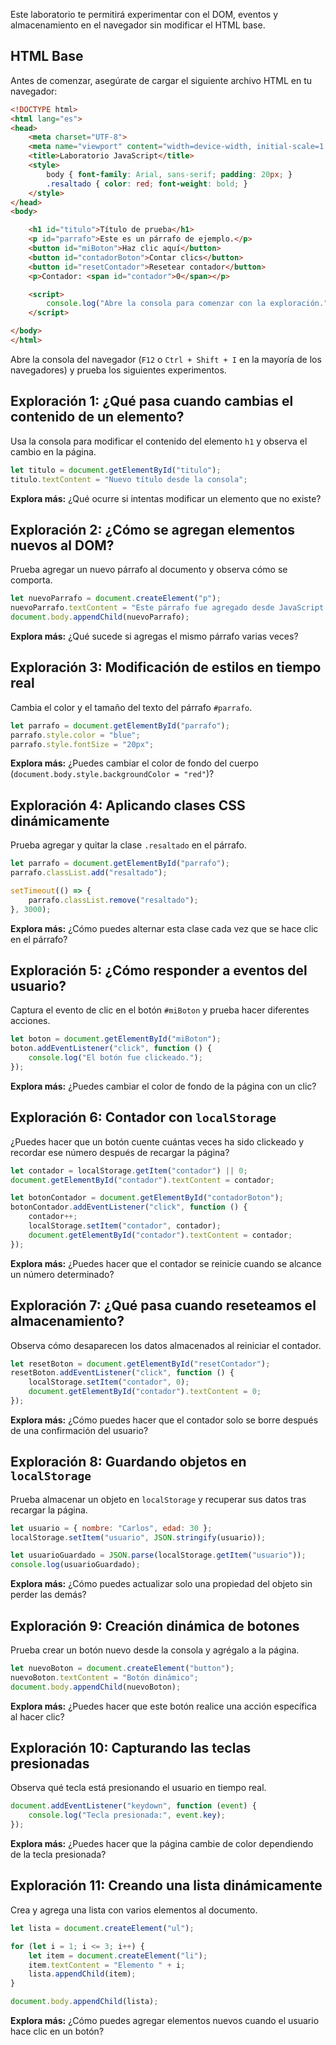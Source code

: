 Este laboratorio te permitirá experimentar con el DOM, eventos y almacenamiento en el navegador sin modificar el HTML base. 
## **HTML Base**  
Antes de comenzar, asegúrate de cargar el siguiente archivo HTML en tu navegador:  

```html
<!DOCTYPE html>
<html lang="es">
<head>
    <meta charset="UTF-8">
    <meta name="viewport" content="width=device-width, initial-scale=1.0">
    <title>Laboratorio JavaScript</title>
    <style>
        body { font-family: Arial, sans-serif; padding: 20px; }
        .resaltado { color: red; font-weight: bold; }
    </style>
</head>
<body>

    <h1 id="titulo">Título de prueba</h1>
    <p id="parrafo">Este es un párrafo de ejemplo.</p>
    <button id="miBoton">Haz clic aquí</button>
    <button id="contadorBoton">Contar clics</button>
    <button id="resetContador">Resetear contador</button>
    <p>Contador: <span id="contador">0</span></p>

    <script>
        console.log("Abre la consola para comenzar con la exploración.");
    </script>

</body>
</html>
```

Abre la consola del navegador (`F12` o `Ctrl + Shift + I` en la mayoría de los navegadores) y prueba los siguientes experimentos.  

## **Exploración 1: ¿Qué pasa cuando cambias el contenido de un elemento?**  
Usa la consola para modificar el contenido del elemento `h1` y observa el cambio en la página.  

```js
let titulo = document.getElementById("titulo");
titulo.textContent = "Nuevo título desde la consola";
```

 **Explora más:** ¿Qué ocurre si intentas modificar un elemento que no existe?

## **Exploración 2: ¿Cómo se agregan elementos nuevos al DOM?**  
Prueba agregar un nuevo párrafo al documento y observa cómo se comporta.

```js
let nuevoParrafo = document.createElement("p");
nuevoParrafo.textContent = "Este párrafo fue agregado desde JavaScript.";
document.body.appendChild(nuevoParrafo);
```

 **Explora más:** ¿Qué sucede si agregas el mismo párrafo varias veces?

## **Exploración 3: Modificación de estilos en tiempo real**  
Cambia el color y el tamaño del texto del párrafo `#parrafo`.  

```js
let parrafo = document.getElementById("parrafo");
parrafo.style.color = "blue";
parrafo.style.fontSize = "20px";
```

**Explora más:** ¿Puedes cambiar el color de fondo del cuerpo (`document.body.style.backgroundColor = "red"`)?

## **Exploración 4: Aplicando clases CSS dinámicamente**  
Prueba agregar y quitar la clase `.resaltado` en el párrafo.

```js
let parrafo = document.getElementById("parrafo");
parrafo.classList.add("resaltado");

setTimeout(() => {
    parrafo.classList.remove("resaltado");
}, 3000);
```

**Explora más:** ¿Cómo puedes alternar esta clase cada vez que se hace clic en el párrafo?

## **Exploración 5: ¿Cómo responder a eventos del usuario?**  
Captura el evento de clic en el botón `#miBoton` y prueba hacer diferentes acciones.  

```js
let boton = document.getElementById("miBoton");
boton.addEventListener("click", function () {
    console.log("El botón fue clickeado.");
});
```

**Explora más:** ¿Puedes cambiar el color de fondo de la página con un clic?

## **Exploración 6: Contador con `localStorage`**  
¿Puedes hacer que un botón cuente cuántas veces ha sido clickeado y recordar ese número después de recargar la página?

```js
let contador = localStorage.getItem("contador") || 0;
document.getElementById("contador").textContent = contador;

let botonContador = document.getElementById("contadorBoton");
botonContador.addEventListener("click", function () {
    contador++;
    localStorage.setItem("contador", contador);
    document.getElementById("contador").textContent = contador;
});
```

**Explora más:** ¿Puedes hacer que el contador se reinicie cuando se alcance un número determinado?

## **Exploración 7: ¿Qué pasa cuando reseteamos el almacenamiento?**  
Observa cómo desaparecen los datos almacenados al reiniciar el contador.

```js
let resetBoton = document.getElementById("resetContador");
resetBoton.addEventListener("click", function () {
    localStorage.setItem("contador", 0);
    document.getElementById("contador").textContent = 0;
});
```

**Explora más:** ¿Cómo puedes hacer que el contador solo se borre después de una confirmación del usuario?

## **Exploración 8: Guardando objetos en `localStorage`**  
Prueba almacenar un objeto en `localStorage` y recuperar sus datos tras recargar la página.

```js
let usuario = { nombre: "Carlos", edad: 30 };
localStorage.setItem("usuario", JSON.stringify(usuario));

let usuarioGuardado = JSON.parse(localStorage.getItem("usuario"));
console.log(usuarioGuardado);
```

**Explora más:** ¿Cómo puedes actualizar solo una propiedad del objeto sin perder las demás?

## **Exploración 9: Creación dinámica de botones**  
Prueba crear un botón nuevo desde la consola y agrégalo a la página.

```js
let nuevoBoton = document.createElement("button");
nuevoBoton.textContent = "Botón dinámico";
document.body.appendChild(nuevoBoton);
```

**Explora más:** ¿Puedes hacer que este botón realice una acción específica al hacer clic?

## **Exploración 10: Capturando las teclas presionadas**  
Observa qué tecla está presionando el usuario en tiempo real.

```js
document.addEventListener("keydown", function (event) {
    console.log("Tecla presionada:", event.key);
});
```

**Explora más:** ¿Puedes hacer que la página cambie de color dependiendo de la tecla presionada?

## **Exploración 11: Creando una lista dinámicamente**  
Crea y agrega una lista con varios elementos al documento.

```js
let lista = document.createElement("ul");

for (let i = 1; i <= 3; i++) {
    let item = document.createElement("li");
    item.textContent = "Elemento " + i;
    lista.appendChild(item);
}

document.body.appendChild(lista);
```

**Explora más:** ¿Cómo puedes agregar elementos nuevos cuando el usuario hace clic en un botón?
